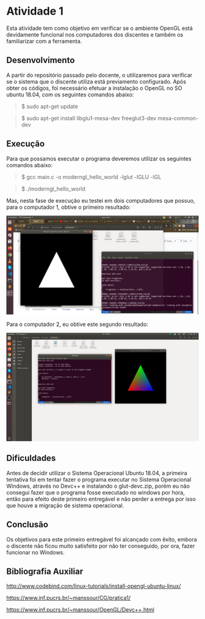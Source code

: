 # Atividade 1 

Esta atividade tem como objetivo em verificar se o ambiente OpenGL está devidamente funcional nos computadores dos discentes e também os familiarizar com a ferramenta.

## Desenvolvimento

A partir do repositório passado pelo docente, o utilizaremos para verificar se o sistema que o discente utiliza está previamento configurado. Após obter os códigos, foi necessário efetuar a instalação o OpenGL no SO ubuntu 18.04, com os seguintes comandos abaixo:


> $ sudo apt-get update

> $ sudo apt-get install libglu1-mesa-dev freeglut3-dev mesa-common-dev

## Execução

Para que possamos executar o programa deveremos utilizar os seguintes comandos abaixo:


> $ gcc main.c -o moderngl_hello_world -lglut -lGLU -lGL

> $ ./moderngl_hello_world

Mas, nesta fase de execução eu testei em dois computadores que possuo, para o computador 1, obtive o primeiro resultado:

![Screenshot](PrimeiraImagem-Dell.jpeg)

Para o computador 2, eu obtive este segundo resultado:


![Screenshot1](SegundaImagen-ACER.jpeg)



## Dificuldades

Antes de decidir utilizar o Sistema Operacional Ubuntu 18.04, a primeira tentativa foi em tentar fazer o programa executar no Sistema Operacional Windows, através no Devc++ e instalando o  glut-devc.zip, porém eu não consegui fazer que o programa fosse executado no windows por hora, então para efeito deste primeiro entregável e não perder a entrega por isso que houve a migração de sistema operacional.

## Conclusão

Os objetivos para este primeiro entregável foi alcançado com êxito, embora o discente não ficou muito satisfeito por não ter conseguido, por ora, fazer funcionar no Windows.

## Bibliografia Auxiliar

http://www.codebind.com/linux-tutorials/install-opengl-ubuntu-linux/

https://www.inf.pucrs.br/~manssour/CG/pratica1/

https://www.inf.pucrs.br/~manssour/OpenGL/Devc++.html

